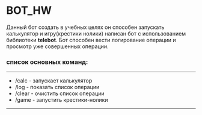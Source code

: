 # BOT_HW
Данный бот создать в учебных целях он способен запускать калькулятор и игру(крестики нолики)
написан бот с использованием библиотеки **telebot**. Бот способен вести логирование операции и просмотр уже совершенных
операции.
### список основных команд:

---
- /calc - запускает калькулятор
- /log - показать список операции
- /clear - очистить список операции 
- /game - запустить крестики-нолики
---
